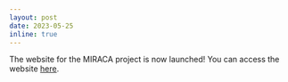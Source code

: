 ```yaml
---
layout: post
date: 2023-05-25
inline: true
---
```


The website for the MIRACA project is now launched! You can access the website [here](https://www.miraca-project.eu).